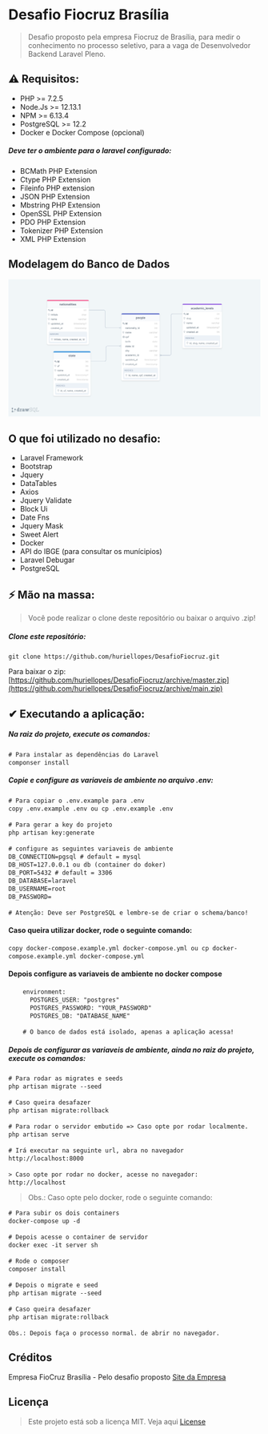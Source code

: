 # Desafio Fiocruz Brasília

> Desafio proposto pela empresa Fiocruz de Brasília, para medir o conhecimento no processo seletivo, para a vaga de Desenvolvedor Backend Laravel Pleno.

## ⚠ Requisitos:

- PHP >= 7.2.5
- Node.Js >= 12.13.1
- NPM >= 6.13.4
- PostgreSQL >= 12.2
- Docker e Docker Compose (opcional)

##### Deve ter o ambiente para o laravel configurado:

- BCMath PHP Extension
- Ctype PHP Extension
- Fileinfo PHP extension
- JSON PHP Extension
- Mbstring PHP Extension
- OpenSSL PHP Extension
- PDO PHP Extension
- Tokenizer PHP Extension
- XML PHP Extension

## Modelagem do Banco de Dados

![modeling](.image/modelagem.png)

## O que foi utilizado no desafio:

- Laravel Framework
- Bootstrap
- Jquery
- DataTables
- Axios
- Jquery Validate
- Block Ui
- Date Fns
- Jquery Mask
- Sweet Alert
- Docker
- API do IBGE (para consultar os munícipios)
- Laravel Debugar
- PostgreSQL

## ⚡ Mão na massa:

> Você pode realizar o clone deste repositório ou baixar o arquivo .zip!

##### Clone este repositório:

````
git clone https://github.com/huriellopes/DesafioFiocruz.git
````

Para baixar o zip: [https://github.com/huriellopes/DesafioFiocruz/archive/master.zip](https://github.com/huriellopes/DesafioFiocruz/archive/main.zip)

## ✔ Executando a aplicação:

##### Na raiz do projeto, execute os comandos:

````
# Para instalar as dependências do Laravel
componser install
```` 

##### Copie e configure as variaveis de ambiente no arquivo .env:

````
# Para copiar o .env.example para .env
copy .env.example .env ou cp .env.example .env

# Para gerar a key do projeto
php artisan key:generate

# configure as seguintes variaveis de ambiente
DB_CONNECTION=pgsql # default = mysql
DB_HOST=127.0.0.1 ou db (container do doker)
DB_PORT=5432 # default = 3306
DB_DATABASE=laravel
DB_USERNAME=root
DB_PASSWORD=

# Atenção: Deve ser PostgreSQL e lembre-se de criar o schema/banco!
````

#### Caso queira utilizar docker, rode o seguinte comando:

````
copy docker-compose.example.yml docker-compose.yml ou cp docker-compose.example.yml docker-compose.yml
````

#### Depois configure as variaveis de ambiente no docker compose

````
    environment:
      POSTGRES_USER: "postgres"
      POSTGRES_PASSWORD: "YOUR_PASSWORD"
      POSTGRES_DB: "DATABASE_NAME"

    # O banco de dados está isolado, apenas a aplicação acessa!
````

##### Depois de configurar as variaveis de ambiente, ainda no raiz do projeto, execute os comandos:

````
# Para rodar as migrates e seeds
php artisan migrate --seed

# Caso queira desafazer
php artisan migrate:rollback

# Para rodar o servidor embutido => Caso opte por rodar localmente.
php artisan serve

# Irá executar na seguinte url, abra no navegador
http://localhost:8000

> Caso opte por rodar no docker, acesse no navegador:
http://localhost
````

> Obs.: Caso opte pelo docker, rode o seguinte comando:

````
# Para subir os dois containers
docker-compose up -d

# Depois acesse o container de servidor
docker exec -it server sh

# Rode o composer
composer install

# Depois o migrate e seed
php artisan migrate --seed

# Caso queira desafazer
php artisan migrate:rollback

Obs.: Depois faça o processo normal. de abrir no navegador.
````

## Créditos

Empresa FioCruz Brasília - Pelo desafio proposto [Site da Empresa](https://www.fiocruzbrasilia.fiocruz.br/efg/)

## Licença

> Este projeto está sob a licença MIT. Veja aqui [License](LICENSE)

